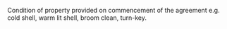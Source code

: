 ﻿Condition of property provided on commencement of the agreement e.g. cold shell, warm lit shell, broom clean, turn-key.
